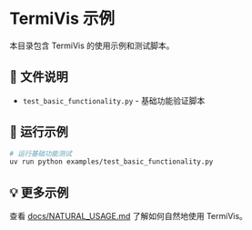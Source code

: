 # TermiVis 示例

本目录包含 TermiVis 的使用示例和测试脚本。

## 📁 文件说明

- `test_basic_functionality.py` - 基础功能验证脚本

## 🚀 运行示例

```bash
# 运行基础功能测试
uv run python examples/test_basic_functionality.py
```

## 💡 更多示例

查看 [docs/NATURAL_USAGE.md](../docs/NATURAL_USAGE.md) 了解如何自然地使用 TermiVis。